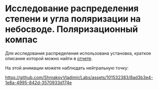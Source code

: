 # Исследование распределения степени и угла поляризации на небосводе. Поляризационный компас

Для исследования распределения использована установка, краткое описание которой можно найти в [отчете](https://github.com/ShmakovVladimir/Labs/blob/master/%D0%9E%D0%BF%D1%82%D0%B8%D0%BA%D0%B0/%D0%9C%D0%BE%D0%B4%D0%B5%D0%BB%D1%8C_%D0%BD%D0%B5%D0%B1%D0%B0_%D0%A0%D1%8D%D0%BB%D0%B5%D1%8F/VPV_itog.pdf). 

На этой анимации можете наблюдать нейтральную точку:


https://github.com/ShmakovVladimir/Labs/assets/101532383/8ad3b3e4-1e8a-4995-842d-3570933d174e

